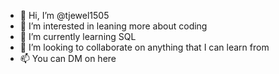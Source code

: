 - 👋 Hi, I’m @tjewel1505
- 👀 I’m interested in leaning more about coding
- 🌱 I’m currently learning SQL
- 💞️ I’m looking to collaborate on anything that I can learn from
- 📫 You can DM on here

<!---
tjewel1505/tjewel1505 is a ✨ special ✨ repository because its `README.md` (this file) appears on your GitHub profile.
You can click the Preview link to take a look at your changes.
--->

